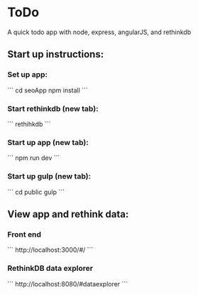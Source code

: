 # ToDo
A quick todo app with node, express, angularJS, and rethinkdb

<h2>Start up instructions:</h2>

<h3>Set up app:</h3>
```
cd seoApp
npm install
```

<h3>Start rethinkdb (new tab):</h3>
```
rethihkdb
```

<h3>Start up app (new tab):</h3>
```
npm run dev
```

<h3>Start up gulp (new tab):</h3>
```
cd public
gulp
```

<h2>View app and rethink data:</h2>

<h3>Front end</h3>
```
http://localhost:3000/#/
```

<h3>RethinkDB data explorer</h3>
```
http://localhost:8080/#dataexplorer
```
